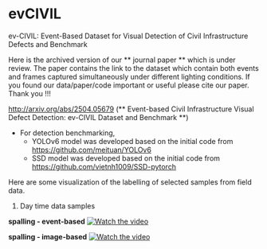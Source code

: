# evCIVIL
ev-CIVIL: Event-Based Dataset for Visual Detection of Civil Infrastructure Defects and Benchmark

Here is the archived version of our ** journal paper ** which is under review. The paper contains the link to the dataset which contain both events and frames captured simultaneously under different lighting conditions.
If you found our data/paper/code important or useful please cite our paper. Thank you !!!

http://arxiv.org/abs/2504.05679 (** Event-based Civil Infrastructure Visual Defect Detection: ev-CIVIL Dataset and Benchmark **)

* For detection benchmarking,
    - YOLOv6 model was developed based on the initial code from https://github.com/meituan/YOLOv6
    - SSD model was developed based on the initial code from https://github.com/vietnh1009/SSD-pytorch


Here are some visualization of the labelling of selected samples from field data.



 1. Day time data samples

**spalling - event-based**
[![Watch the video](https://img.youtube.com/vi/_5tFXJQIzi4/0.jpg)](https://www.youtube.com/watch?v=0qPVgUOcUQE)

**spalling - image-based**
[![Watch the video](https://img.youtube.com/vi/_5tFXJQIzi4/0.jpg)](https://www.youtube.com/watch?v=bX8J5LxqWHI)


